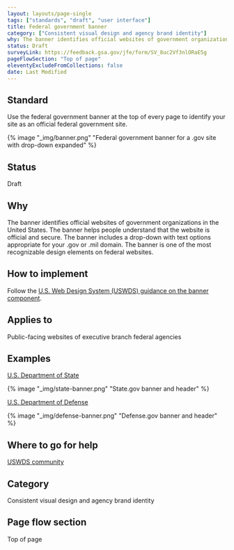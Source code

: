 ```yaml
---
layout: layouts/page-single
tags: ["standards", "draft", "user interface"]
title: Federal government banner
category: ["Consistent visual design and agency brand identity"]
why: The banner identifies official websites of government organizations in the United States.
status: Draft
surveyLink: https://feedback.gsa.gov/jfe/form/SV_8uc2Vf3nlORaE5g
pageFlowSection: "Top of page"
eleventyExcludeFromCollections: false
date: Last Modified
---
```


## Standard

Use the federal government banner at the top of every page to identify your site as an official federal government site.

{% image "_img/banner.png" "Federal government banner for a .gov site with drop-down expanded" %}

## Status

Draft

## Why

The banner identifies official websites of government organizations in the United States. The banner helps people understand that the website is official and secure. The banner includes a drop-down with text options appropriate for your .gov or .mil domain. The banner is one of the most recognizable design elements on federal websites.

## How to implement

Follow the [U.S. Web Design System (USWDS) guidance on the banner component](https://designsystem.digital.gov/components/banner/).

## Applies to

Public-facing websites of executive branch federal agencies

## Examples

[U.S. Department of State](https://www.state.gov/)

{% image "_img/state-banner.png" "State.gov banner and header" %}

[U.S. Department of Defense](https://www.defense.gov/)

{% image "_img/defense-banner.png" "Defense.gov banner and header" %}

## Where to go for help

[USWDS community](https://designsystem.digital.gov/about/community/)

## Category

Consistent visual design and agency brand identity

## Page flow section

Top of page
